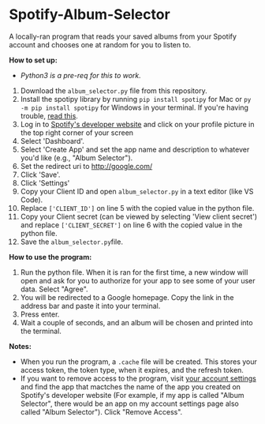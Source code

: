 # Spotify-Album-Selector
A locally-ran program that reads your saved albums from your Spotify account and chooses one at random for you to listen to.

**How to set up:**
- _Python3 is a pre-req for this to work._
1. Download the `album_selector.py` file from this repository.
2. Install the spotipy library by running `pip install spotipy` for Mac or `py -m pip install spotipy` for Windows in your terminal. If you're having trouble, [read this](https://pypi.org/project/spotipy/).
3. Log in to [Spotify's developer website](https://developer.spotify.com/) and click on your profile picture in the top right corner of your screen
4. Select 'Dashboard'.
5. Select 'Create App' and set the app name and description to whatever you'd like (e.g., "Album Selector").
6. Set the redirect uri to http://google.com/
7. Click 'Save'.
8. Click 'Settings'
9. Copy your Client ID and open `album_selector.py` in a text editor (like VS Code).
10. Replace `['CLIENT_ID']` on line 5 with the copied value in the python file.
11. Copy your Client secret (can be viewed by selecting 'View client secret') and replace `['CLIENT_SECRET']` on line 6 with the copied value in the python file.
12. Save the `album_selector.py`file.

**How to use the program:**
1. Run the python file. When it is ran for the first time, a new window will open and ask for you to authorize for your app to see some of your user data. Select "Agree".
2. You will be redirected to a Google homepage. Copy the link in the address bar and paste it into your terminal.
3. Press enter. 
4. Wait a couple of seconds, and an album will be chosen and printed into the terminal. 

**Notes:**
- When you run the program, a `.cache` file will be created. This stores your access token, the token type, when it expires, and the refresh token.
- If you want to remove access to the program, visit [your account settings](https://www.spotify.com/us/account/apps/) and find the app that mactches the name of the app you created on Spotify's developer website (For example, if my app is called "Album Selector", there would be an app on my account settings page also called "Album Selector"). Click "Remove Access".

